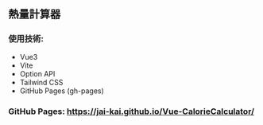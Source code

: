## 熱量計算器  
### 使用技術:  
- Vue3  
- Vite  
- Option API    
- Tailwind CSS
- GitHub Pages (gh-pages) 
### GitHub Pages: https://jai-kai.github.io/Vue-CalorieCalculator/
